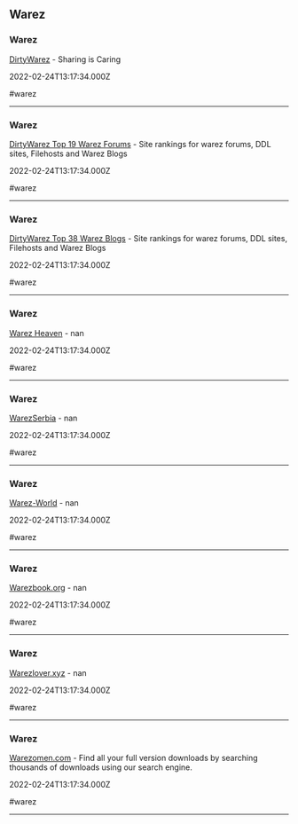 ## Warez

### Warez

[DirtyWarez](https://forum.dirtywarez.com) - Sharing is Caring

2022-02-24T13:17:34.000Z

#warez

---

### Warez

[DirtyWarez Top 19 Warez Forums](https://dirtywarez.org/cat/forum) - Site rankings for warez forums, DDL sites, Filehosts and Warez Blogs

2022-02-24T13:17:34.000Z

#warez

---

### Warez

[DirtyWarez Top 38 Warez Blogs](https://dirtywarez.org/cat/blog) - Site rankings for warez forums, DDL sites, Filehosts and Warez Blogs

2022-02-24T13:17:34.000Z

#warez

---

### Warez

[Warez Heaven](https://www.warezheaven.com/index.php) - nan

2022-02-24T13:17:34.000Z

#warez

---

### Warez

[WarezSerbia](https://www.warez-serbia.com) - nan

2022-02-24T13:17:34.000Z

#warez

---

### Warez

[Warez-World](https://warez-world.org) - nan

2022-02-24T13:17:34.000Z

#warez

---

### Warez

[Warezbook.org](https://www.warezbook.org) - nan

2022-02-24T13:17:34.000Z

#warez

---

### Warez

[Warezlover.xyz](https://warezlover.xyz) - nan

2022-02-24T13:17:34.000Z

#warez

---

### Warez

[Warezomen.com](https://warezomen.com) - Find all your full version downloads by searching thousands of downloads using our search engine.

2022-02-24T13:17:34.000Z

#warez

---

